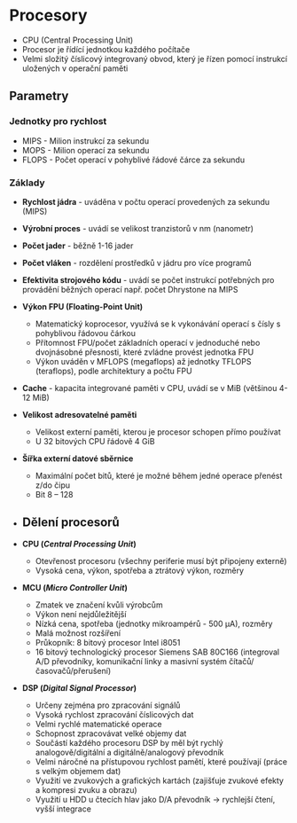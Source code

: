 # Procesory
- CPU (Central Processing Unit)
- Procesor je řídící jednotkou každého počítače
- Velmi složitý číslicový integrovaný obvod, který je řízen pomocí instrukcí uložených v operační paměti

## Parametry

### Jednotky pro rychlost
- MIPS - Milion instrukcí za sekundu
- MOPS - Milion operací za sekundu
- FLOPS - Počet operací v pohyblivé řádové čárce za sekundu

### Základy
- **Rychlost jádra** - uváděna v počtu operací provedených za sekundu (MIPS)
- **Výrobní proces** - uvádí se velikost tranzistorů v nm (nanometr)
- **Počet jader** - běžně 1-16 jader
- **Počet vláken** - rozdělení prostředků v jádru pro více programů
- **Efektivita strojového kódu** - uvádí se počet instrukcí potřebných pro provádění běžných operací např. počet Dhrystone na MIPS
- **Výkon FPU (Floating-Point Unit)**
    - Matematický koprocesor, využívá se k vykonávání operací s čísly s pohyblivou řádovou čárkou 
    - Přítomnost FPU/počet základních operací v jednoduché nebo dvojnásobné přesnosti, které zvládne provést jednotka FPU
    - Výkon uváděn v MFLOPS (megaflops) až jednotky TFLOPS (teraflops), podle architektury a počtu FPU 
- **Cache** - kapacita integrované paměti v CPU, uvádí se v MiB (většinou 4-12 MiB)
- **Velikost adresovatelné paměti**
    - Velikost externí paměti, kterou je procesor schopen přímo používat
    - U 32 bitových CPU řádově 4 GiB
- **Šířka externí datové sběrnice**
    - Maximální počet bitů, které je možné během jedné operace přenést z/do čipu
    - Bit 8 – 128

- ## Dělení procesorů
- **CPU (_Central Processing Unit_)**
    - Otevřenost procesoru (všechny periferie musí být připojeny externě)
    - Vysoká cena, výkon, spotřeba a ztrátový výkon, rozměry
- **MCU (_Micro Controller Unit_)**
    - Zmatek ve značení kvůli výrobcům
    - Výkon není nejdůležitější
    - Nízká cena, spotřeba (jednotky mikroampérů - 500 µA), rozměry
    - Malá možnost rozšíření
    - Průkopník: 8 bitový procesor Intel i8051
    - 16 bitový technologický procesor Siemens SAB 80C166 (integroval A/D převodníky, komunikační linky a masivní systém čítačů/časovačů/přerušení)
- **DSP (_Digital Signal Processor_)**
    - Určeny zejména pro zpracování signálů
    - Vysoká rychlost zpracování číslicových dat
    - Velmi rychlé matematické operace 
    - Schopnost zpracovávat velké objemy dat
    - Součástí každého procesoru DSP by měl být rychlý analogově/digitální a digitálně/analogový převodník
    - Velmi náročné na přístupovou rychlost pamětí, které používají (práce s velkým objemem dat)
    - Využití ve zvukových a grafických kartách (zajišťuje zvukové efekty a kompresi zvuku a obrazu)
    - Využití u HDD u čtecích hlav jako D/A převodník -> rychlejší čtení, vyšší integrace